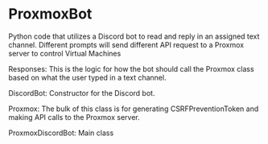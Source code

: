 # ProxmoxBot
Python code that utilizes a Discord bot to read and reply in an assigned text channel. Different prompts will send different API request to a Proxmox server to control Virtual Machines



Responses: This is the logic for how the bot should call the Proxmox class based on what the user typed in a text channel.

DiscordBot: Constructor for the Discord bot. 

Proxmox: The bulk of this class is for generating CSRFPreventionToken and making API calls to the Proxmox server. 

ProxmoxDiscordBot: Main class

